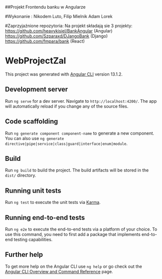 ##Projekt Frontendu banku w Angularze

#Wykonanie :
Nikodem Luto,
Filip Mielnik 
Adam Lorek

#Zaprzyjaźnione repozytoria:
Na projekt składają sie 3 projekty:
https://github.com/heavykisiel/BankAngular (Angular)
https://github.com/Szparaxd/DJangoBank (Django)
https://github.com/fmpara/bank (React)

# WebProjectZal

This project was generated with [Angular CLI](https://github.com/angular/angular-cli) version 13.1.2.

## Development server

Run `ng serve` for a dev server. Navigate to `http://localhost:4200/`. The app will automatically reload if you change any of the source files.

## Code scaffolding

Run `ng generate component component-name` to generate a new component. You can also use `ng generate directive|pipe|service|class|guard|interface|enum|module`.

## Build

Run `ng build` to build the project. The build artifacts will be stored in the `dist/` directory.

## Running unit tests

Run `ng test` to execute the unit tests via [Karma](https://karma-runner.github.io).

## Running end-to-end tests

Run `ng e2e` to execute the end-to-end tests via a platform of your choice. To use this command, you need to first add a package that implements end-to-end testing capabilities.

## Further help

To get more help on the Angular CLI use `ng help` or go check out the [Angular CLI Overview and Command Reference](https://angular.io/cli) page.
